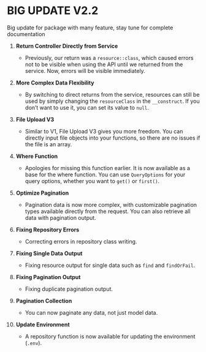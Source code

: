 # BIG UPDATE V2.2

Big update for package with many feature, stay tune for complete documentation

1. **Return Controller Directly from Service**
   - Previously, our return was a `resource::class`, which caused errors not to be visible when using the API until we returned from the service. Now, errors will be visible immediately.

2. **More Complex Data Flexibility**
   - By switching to direct returns from the service, resources can still be used by simply changing the `resourceClass` in the `__construct`. If you don’t want to use it, you can set its value to `null`.

3. **File Upload V3**
   - Similar to V1, File Upload V3 gives you more freedom. You can directly input file objects into your functions, so there are no issues if the file is an array.

4. **Where Function**
   - Apologies for missing this function earlier. It is now available as a base for the where function. You can use `QueryOptions` for your query options, whether you want to `get()` or `first()`.

5. **Optimize Pagination**
   - Pagination data is now more complex, with customizable pagination types available directly from the request. You can also retrieve all data with pagination output.

6. **Fixing Repository Errors**
   - Correcting errors in repository class writing.

7. **Fixing Single Data Output**
   - Fixing resource output for single data such as `find` and `findOrFail`.

8. **Fixing Pagination Output**
   - Fixing duplicate pagination output.

9. **Pagination Collection**
   - You can now paginate any data, not just model data.

10. **Update Environment**
    - A repository function is now available for updating the environment (`.env`).
